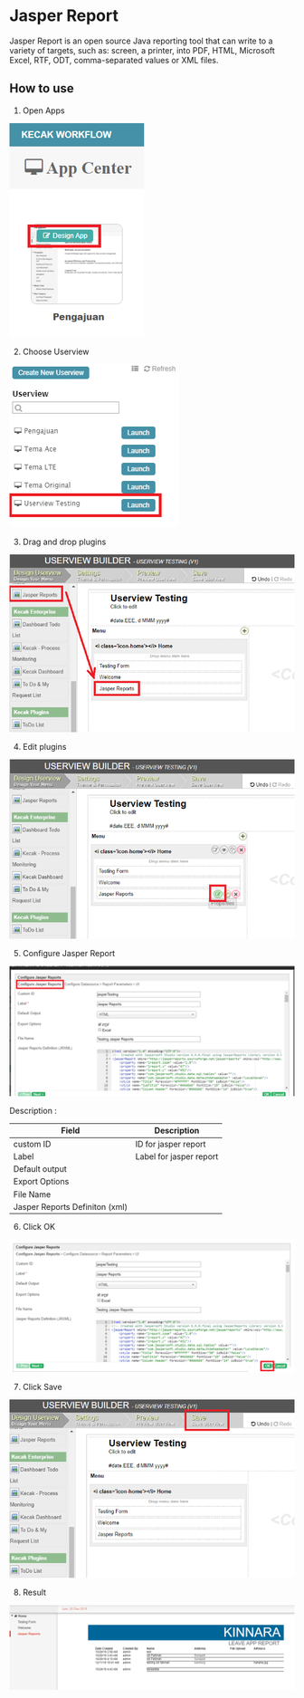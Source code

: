 # Jasper Report

Jasper Report is an open source Java reporting tool that can write to a variety of targets, such as: screen, a printer, into PDF, HTML, Microsoft Excel, RTF, ODT, comma-separated values or XML files.


## How to use

1. Open Apps

<img src="https://raw.githubusercontent.com/kinnara-digital-studio/kecak-workflow/master/docs/assets/jasper_openApps.png" alt="" />


2. Choose Userview

<img src="https://raw.githubusercontent.com/kinnara-digital-studio/kecak-workflow/master/docs/assets/jasper_chooseUserview.png" alt="" />


3. Drag and drop plugins

<img src="https://raw.githubusercontent.com/kinnara-digital-studio/kecak-workflow/master/docs/assets/jasper_dragDrop.png" alt="" />


4. Edit plugins

<img src="https://raw.githubusercontent.com/kinnara-digital-studio/kecak-workflow/master/docs/assets/jasper_edit.png" alt="" />


5. Configure Jasper Report

<img src="https://raw.githubusercontent.com/kinnara-digital-studio/kecak-workflow/master/docs/assets/jasper_configure.png" alt="" />

Description :

|Field|Description|
|-|-|
|custom ID|ID for jasper report|
|Label|Label for jasper report|
|Default output||
|Export Options||
|File Name||
|Jasper Reports Definiton (xml)||


6. Click OK

<img src="https://raw.githubusercontent.com/kinnara-digital-studio/kecak-workflow/master/docs/assets/jasper_ok.png" alt="" />


7. Click Save

<img src="https://raw.githubusercontent.com/kinnara-digital-studio/kecak-workflow/master/docs/assets/jasper_save.png" alt="" />


8. Result

<img src="https://raw.githubusercontent.com/kinnara-digital-studio/kecak-workflow/master/docs/assets/jasper_result.png" alt="" />

